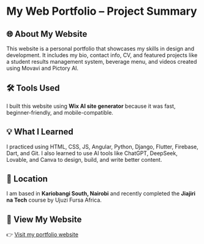 # My Web Portfolio – Project Summary

## 🌐 About My Website
This website is a personal portfolio that showcases my skills in design and development. It includes my bio, contact info, CV, and featured projects like a student results management system, beverage menu, and videos created using Movavi and Pictory AI.

## 🛠 Tools Used
I built this website using **Wix AI site generator** because it was fast, beginner-friendly, and mobile-compatible.

## 💡 What I Learned
I practiced using HTML, CSS, JS, Angular, Python, Django, Flutter, Firebase, Dart, and Git. I also learned to use AI tools like ChatGPT, DeepSeek, Lovable, and Canva to design, build, and write better content.

## 📍 Location
I am based in **Kariobangi South, Nairobi** and recently completed the **Jiajiri na Tech** course by Ujuzi Fursa Africa.

## 🔗 View My Website
👉 [Visit my portfolio website](https://hinnreinmwaura.wixsite.com/hinnrein-mwaura)
